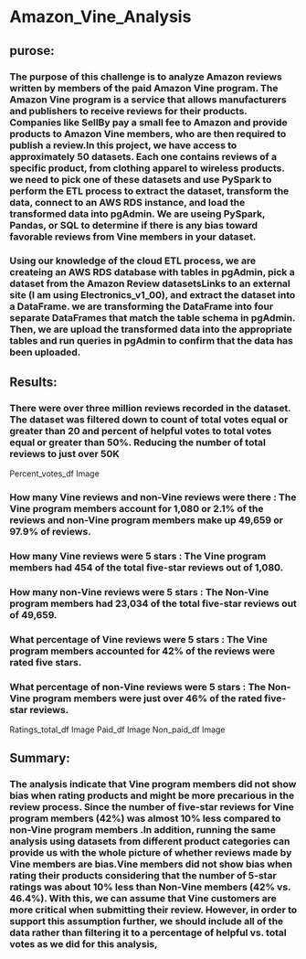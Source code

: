 # Amazon_Vine_Analysis
## purose:
### The purpose of this challenge  is to analyze Amazon reviews written by members of the paid Amazon Vine program. The Amazon Vine program is a service that allows manufacturers and publishers to receive reviews for their products. Companies like SellBy pay a small fee to Amazon and provide products to Amazon Vine members, who are then required to publish a review.In this project, we have access to approximately 50 datasets. Each one contains reviews of a specific product, from clothing apparel to wireless products. we need to pick one of these datasets and use PySpark to perform the ETL process to extract the dataset, transform the data, connect to an AWS RDS instance, and load the transformed data into pgAdmin. We are useing PySpark, Pandas, or SQL to determine if there is any bias toward favorable reviews from Vine members in your dataset. 
### Using our knowledge of the cloud ETL process, we are createing an AWS RDS database with tables in pgAdmin, pick a dataset from the Amazon Review datasetsLinks to an external site (I am using Electronics_v1_00), and extract the dataset into a DataFrame. we are transforming the DataFrame into four separate DataFrames that match the table schema in pgAdmin. Then, we are upload the transformed data into the appropriate tables and run queries in pgAdmin to confirm that the data has been uploaded.
## Results:
### There were over three million reviews recorded in the dataset. The dataset was filtered down to count of total votes equal or greater than 20 and percent of helpful votes to total votes equal or greater than 50%. Reducing the number of total reviews to just over 50K
Percent_votes_df Image
### How many Vine reviews and non-Vine reviews were there : The Vine program members account for 1,080 or 2.1% of the reviews and non-Vine program members make up 49,659 or 97.9% of reviews. 
### How many Vine reviews were 5 stars : The Vine program members had 454 of the total five-star reviews out of 1,080.
### How many non-Vine reviews  were 5 stars : The Non-Vine program members had 23,034 of the total five-star reviews out of 49,659.
### What percentage of Vine reviews were 5 stars : The Vine program members accounted for 42% of the reviews were rated five stars.
### What percentage of non-Vine reviews were 5 stars : The Non-Vine program members were just over 46% of the rated five-star reviews.
Ratings_total_df Image
Paid_df Image
Non_paid_df Image
## Summary: 
### The analysis indicate that Vine program members did not show bias when rating products and might be more precarious in the review process. Since the number of five-star reviews for Vine program members (42%)  was almost 10% less  compared to non-Vine program members .In addition, running the same analysis using datasets from different product categories can provide us with the whole picture of whether reviews made by Vine members are bias.Vine members did not show bias when rating their products considering that the number of 5-star ratings was about 10% less than Non-Vine members (42% vs. 46.4%). With this, we can assume that Vine customers are more critical when submitting their review. However, in order to support this assumption further, we should include all of the data rather than filtering it to a percentage of helpful vs. total votes as we did for this analysis,
